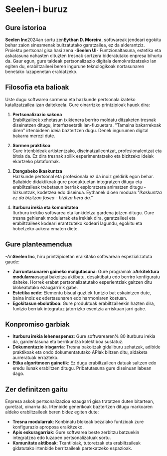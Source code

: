 # Seelen-i buruz

## Gure istorioa

**Seelen Inc**2024an sortu zen**Eythan D. Moreira**, softwareak jendeari egokitu
behar zaion sinesmenak bultzatutako garatzailea, ez da alderantziz. Proiektu
pertsonal gisa hasi zena -**Seelen UI**- Funtzionaltasuna, estetika eta
askatasuna nahasten dituzten tresnak sortzera bideratutako enpresa bihurtu da.
Gaur egun, gure taldeak pertsonalizazio digitala demokratizatzeko lan egiten du,
erabiltzaileei beren ingurune teknologikoak nortasunaren benetako luzapenetan
eraldatzeko.

## Filosofia eta balioak

Uste dugu softwarea sormena eta hazkunde pertsonala izateko katalizatzailea izan
daitekeela. Gure oinarrizko printzipioak hauek dira:

1. **Pertsonalizazio sakona**\
   Erabiltzaileek xehetasun txikienera berriro moldatu ditzaketen tresnak
   diseinatzen ditugu, interfazeetatik lan-fluxuetara. "Tamaina bakarrekoak
   diren" irtenbideen ideia baztertzen dugu. Denek ingurumen digital bakarra
   merezi dute.

2. **Sormen praktikoa**\
   Gure irtenbideak artistentzako, diseinatzaileentzat, profesionalentzat eta
   bitxia da. Ez dira tresnak soilik esperimentatzeko eta bizitzeko ideiak
   ekartzeko plataformak.

3. **Etengabeko ikaskuntza**\
   Hazkunde pertsonal eta profesionala ez da inoiz geldirik egon behar.
   Baliabide didaktikoak gure produktuetan integratzen ditugu eta erabiltzaileak
   trebetasun berriak esploratzera animatzen ditugu - hizkuntzak, kodetzea edo
   diseinua. Eythanek dioen moduan:_"Ikaskuntza ez da bizitzan fasea - bizitza
   bera da."_

4. **Iturburu irekia eta komunitatea**\
   Iturburu irekiko softwarea eta lankidetza gardena jotzen ditugu. Gure tresna
   gehienak modularrak eta irekiak dira, garatzaileei eta erabiltzaileek kodeari
   erantzuteko kodeari lagundu, egokitu eta hobetzeko aukera ematen diete.

## Gure planteamendua

-An**Seelen Inc**, hiru printzipioetan eraikitako softwarean espezializatuta
gaude:

- **Zurruntasunaren gaineko malgutasuna**: Gure programak a**Arkitektura
  modularra**osagai bakoitza aktibatu, desaktibatu edo berriro konfiguratu
  daiteke. Horrek erabat pertsonalizatutako esperientziak gaitzen ditu
  blokeatutako ezaugarririk gabe.
- **Estetika xede**: Elementu bisual guztiek funtzio bat eskaintzen dute, baina
  inoiz ez edertasunaren edo harmoniaren kostuan.
- **Egokitasun ebolutiboa**: Gure produktuak erabiltzaileekin hazten dira,
  funtzio berriak integratuz jatorrizko esentzia arriskuan jarri gabe.

## Konpromiso garbiak

- **Iturburu irekia lehenespenez**: Gure softwarearen% 80 iturburu irekia da,
  gardentasuna eta berrikuntza kolektiboa sustatuz.
- **Dokumentazio irisgarria**: Tresna bakoitzak gidaliburu zehatzak, adibide
  praktikoak eta ondo dokumentatutako APIak biltzen ditu, aldaketa aurreratuak
  errazteko.
- **Etika algoritmoen gainetik**: Ez dugu erabiltzaileen datuak saltzen edo
  eredu ilunak erabiltzen ditugu. Pribatutasuna gure diseinuan labean dago.

## Zer definitzen gaitu

Enpresa askok pertsonalizazioa ezaugarri gisa tratatzen duten bitartean,
guretzat, oinarria da. Irtenbide generikoak baztertzen ditugu markoaren aldeko
erabiltzaileek beren bidez egiten dute:

- **Tresna modularrak**: Konbinatu blokeak bezalako funtzioak zure konfigurazio
  aproposa eraikitzeko.
- **Apis eskuragarriak**: Gure softwarea beste zerbitzu batzuekin integratzea
  edo luzapen pertsonalizatuak sortu.
- **Komunitate aktiboak**: Txantiloiak, tutoretzak eta erabiltzaileak gidatutako
  irtenbide berritzaileak partekatzeko espazioak.
